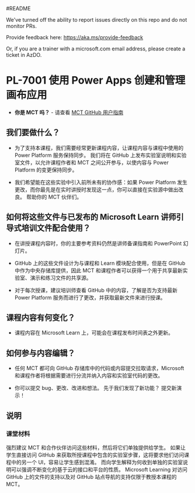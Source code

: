 #README

We've turned off the ability to report issues directly on this repo and do not monitor PRs.

Provide feedback here: https://aka.ms/provide-feedback

Or, if you are a trainer with a microsoft.com email address, please create a ticket in AzDO.

# PL-7001 使用 Power Apps 创建和管理画布应用

- **你是 MCT 吗？** - 请查看 [MCT GitHub 用户指南](https://microsoftlearning.github.io/MCT-User-Guide/)

## 我们要做什么？

- 为了支持本课程，我们需要经常更新课程内容，让课程内容与课程中使用的 Power Platform 服务保持同步。  我们将在 GitHub 上发布实验室说明和实验室文件，以允许课程作者和 MCT 之间公开参与，以使内容与 Power Platform 的变更保持同步。

- 我们希望能在这些实验中引入前所未有的协作感：如果 Power Platform 发生更改，而你最先是在实时讲授时发现这一点，你可以直接在实验源中做出改良。 帮助你的 MCT 伙伴们。

## 如何将这些文件与已发布的 Microsoft Learn 讲师引导式培训文件配合使用？

- 在讲授课程内容时，你的主要参考资料仍然是讲师备课指南和 PowerPoint 幻灯片。

- GitHub 上的这些文件设计为与课程和 Learn 模块配合使用，但是在 GitHub 中作为中央存储库提供，因此 MCT 和课程作者可以获得一个用于共享最新实验室、演示和练习文件的共享源。

- 对于每次授课，建议培训师查看 GitHub 中的内容，了解是否为支持最新 Power Platform 服务而进行了更改，并获取最新文件来进行授课。

## 课程内容有何变化？

- 课程内容在 Microsoft Learn 上，可能会在课程发布时间表之外更新。

## 如何参与内容编辑？

- 任何 MCT 都可向 GitHub 存储库中的代码或内容提交拉取请求，Microsoft 和课程作者将根据需要进行分流并纳入内容和实验室代码的更改。

- 你可以提交 bug、更改、改进和想法。 先于我们发现了新功能？ 提交新演示！

## 说明

### 课堂材料

强烈建议 MCT 和合作伙伴访问这些材料，然后将它们单独提供给学生。 如果让学生直接访问 GitHub 来获取所授课程中包含的实验室步骤，这将要求他们访问课程中的另一个 UI，容易让学生感到混淆。 而向学生解释为何收到单独的实验室说明可以强调不断变化的基于云的接口和平台的性质。 Microsoft Learning 对访问 GitHub 上的文件的支持以及对 GitHub 站点导航的支持仅限于教授本课程的 MCT。

